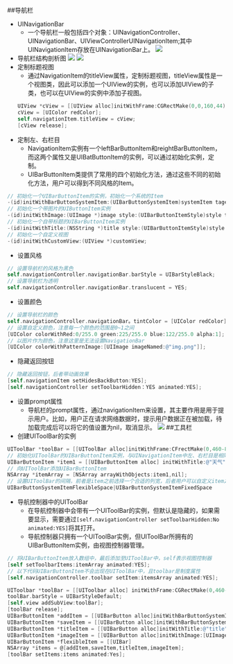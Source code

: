 ##导航栏
- UINavigationBar
    + 一个导航栏一般包括四个对象：UINavigationController、UINavigationBar、UIViewControllerUINavigationItem;其中UINavigationItem存放在UINavigationBar上。
![](https://github.com/zt1991616/blog/raw/master/Image/UIViewControllerBar.png)
- 导航栏结构剖析图
![](https://github.com/zt1991616/blog/raw/master/Image/UIViewControllerItem.png)
![](https://github.com/zt1991616/blog/raw/master/Image/UIViewControllerItem2.png)
- 定制标题视图
    + 通过NavigationItem的titleView属性，定制标题视图，titleView属性是一个视图类，因此可以添加一个UIView的实例，也可以添加UIView的子类，也可以在UIView的实例中添加子视图。
    ```Objective-C
    UIView *cView = [[UIView alloc]initWithFrame:CGRectMake(0,0,160,44)];
    cView = [UIColor redColor];
    self.navigationItem.titleView = cView;
    [cView release];
    ```
- 定制左、右栏目
    + NavigationItem实例有一个leftBarButtonItem和reightBarButtonItem，而这两个属性又是UIBatButtonItem的实例，可以通过初始化实例，定制。
    + UIBarButtonItem类提供了常用的四个初始化方法，通过这些不同的初始化方法，用户可以得到不同风格的Item。
```Objective-C
// 初始化一个UIBarButtonItem的实例，初始化一个系统的Item
-(id)initWithBarButtonSystemItem:(UIBarButtonSystemItem)systemItem taget:(id)target action:(SEL)action;
// 初始化一个带图片的UIButtonItem实例
-(id)initWithImage:(UIImage *)image style:(UIBarButtonItemStyle)style target:(id)target action:(SEL)action;
// 初始化一个自带标题的UIBarButtonItem实例
-(id)initWithTitle:(NSString *)title style:(UIBarButtonItemStyle)style target:(id)target action:(SEL)action;
// 初始化一个自定义视图
-(id)initWithCustomView:(UIView *)customView;
```
- 设置风格
```Objective-C
// 设置导航栏的风格为黑色
self.navigationController.navigationBar.barStyle = UIBarStyleBlack;
// 设置导航栏为透明
self.navigationController.navigationBar.translucent = YES;
```
- 设置颜色
```Objective-C
// 设置导航栏的颜色
self.navigationController.navigationBar。tintColor = [UIColor redColor];
// 设置自定义颜色，注意每一个颜色的范围是0~1之间
[UIColor colorWithRed:0/255.0 green:225/255.0 blue:122/255.0 alpha:1];
// 以图片作为颜色，注意这里是无法设置NavigationBar
[UIColor colorWithPatternImage:[UIImage imageNamed:@"img.png"]];
```
- 隐藏返回按钮
```Objective-C
// 隐藏返回按钮，后者带动画效果
[self.navigationItem setHidesBackButton:YES];
[self.navigationController setToolbarHidden：YES animated:YES];
```
- 设置prompt属性
    + 导航栏的prompt属性，通过navigationItem来设置，其主要作用是用于提示用户。比如，用户正在请求网络数据时，提示用户数据正在被加载，待加载完成后可以将它的值设置为nil，取消显示。
![](https://github.com/zt1991616/blog/raw/master/Image/prompt.png)
##工具栏
- 创建UIToolBar的实例
```Objective-C
UIToolBar *toolBar = [[UIToolBar alloc]initWithFrame:CFrectMake(0,460-88,320,44)];
// 初始化UIToolBar的UIBarButtonItem实例，与UINavigationItem中左、右栏目是相同的
UIBarButtonItem *item1 = [[UIBarButtonItem alloc] initWithTitle:@"天气" style:UIBarButtonItemStyleBordered target:self action:nil];
// 向UIToolBar添加UIBarButtonItem
NSArray *itemArray = [NSArray arrayWithObjects:item1,nil];
// 设置UIToolBar的间隔，前者是item之前选择一个合适的列宽，后者用户可以自定义item之间的列宽，需要通过UIBar实例中的width属性来设置。
UIBarButtonSystemItemFlexibleSpace|UIBarButtonSystemItemFixedSpace
```
- 导航控制器中的UIToolBar
    + 在导航控制器中会带有一个UIToolBar的实例，但默认是隐藏的，如果需要显示，需要通过`[self.navigationController setToolbarHidden:No animated:YES]`将其打开。
    + 导航控制器只拥有一个UIToolBar实例，但UIToolBar所拥有的UIBarButtonItem实例，由视图控制器管理。
```Objective-C
// 将UIBarButtonItem放入数组中，最后添加至UIToolBar中，self表示视图控制器
[self setToolbarItems:itemArray animated:YES];
// 以下代码UIBarButtonItem不会出现在UIToolBar中，且toolbar是制度属性
[self.navigationController.toolbar setItem:itemsArray animated:YES];
```
```Objective-C
UIToolbar *toolBar = [[UIToolbar alloc] initWithFrame:CGRectMake(0,460-44-44,320,44)];
toolBar.barStyle = UIBarStyleDefault;
[self.view addSubView:toolBar];
[toolBar release];
UIBarButtonItem *addItem = [[UIBarButton alloc]initWithBarButtonSystemItem:UIBarButtonSystemItemAdd target:self action:nil];
UIBarButtonItem *saveItem = [[UIBarButton alloc]initWithBarButtonSystemItem:UIBarButtonSystemItemSave target:self action:nil];
UIBarButtonItem *titleItem = [[UIBarButton alloc]initWithTitle:@"title" style:UIBarButtonItemStylePlain target:self action:nil];
UIBarButtonItem *imageItem = [[UIBarButton alloc]initWithImage:[UIImage imageNamed:@"1"] style:UIBarButtonItemStylePlain target:self action:nil];
UIBarButtonItem *flexibleItem = [[UIBar]
NSArray *items = @[addItem,saveItem,titleItem,imageItem];
[toolBar setItems:items animated:Yes];
```